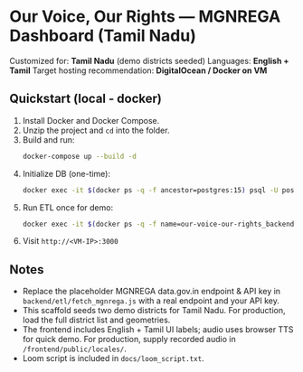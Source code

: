 # Our Voice, Our Rights — MGNREGA Dashboard (Tamil Nadu)
Customized for: **Tamil Nadu** (demo districts seeded)
Languages: **English + Tamil**
Target hosting recommendation: **DigitalOcean / Docker on VM**

## Quickstart (local - docker)
1. Install Docker and Docker Compose.
2. Unzip the project and `cd` into the folder.
3. Build and run:
   ```bash
   docker-compose up --build -d
   ```
4. Initialize DB (one-time):
   ```bash
   docker exec -it $(docker ps -q -f ancestor=postgres:15) psql -U postgres -d ovor -f /app/backend/db/init.sql
   ```
5. Run ETL once for demo:
   ```bash
   docker exec -it $(docker ps -q -f name=our-voice-our-rights_backend) node etl/fetch_mgnrega.js
   ```
6. Visit `http://<VM-IP>:3000`

## Notes
- Replace the placeholder MGNREGA data.gov.in endpoint & API key in `backend/etl/fetch_mgnrega.js` with a real endpoint and your API key.
- This scaffold seeds two demo districts for Tamil Nadu. For production, load the full district list and geometries.
- The frontend includes English + Tamil UI labels; audio uses browser TTS for quick demo. For production, supply recorded audio in `/frontend/public/locales/`.
- Loom script is included in `docs/loom_script.txt`.

